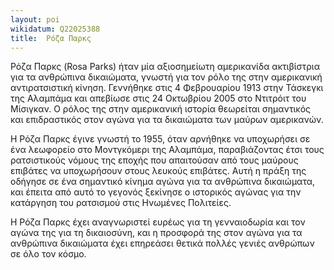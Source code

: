 ```yaml
---
layout: poi 
wikidatum: Q22025388
title:  Ρόζα Παρκς
---
```



Ρόζα Παρκς (Rosa Parks) ήταν μία αξιοσημείωτη αμερικανίδα ακτιβίστρια για τα ανθρώπινα δικαιώματα, γνωστή για τον ρόλο της στην αμερικανική αντιρατσιστική κίνηση. Γεννήθηκε στις 4 Φεβρουαρίου 1913 στην Τάσκεγκι της Αλαμπάμα και απεβίωσε στις 24 Οκτωβρίου 2005 στο Ντιτρόιτ του Μίσιγκαν. Ο ρόλος της στην αμερικανική ιστορία θεωρείται σημαντικός και επιδραστικός στον αγώνα για τα δικαιώματα των μαύρων αμερικανών.

Η Ρόζα Παρκς έγινε γνωστή το 1955, όταν αρνήθηκε να υποχωρήσει σε ένα λεωφορείο στο Μοντγκόμερι της Αλαμπάμα, παραβιάζοντας έτσι τους ρατσιστικούς νόμους της εποχής που απαιτούσαν από τους μαύρους επιβάτες να υποχωρήσουν στους λευκούς επιβάτες. Αυτή η πράξη της οδήγησε σε ένα σημαντικό κίνημα αγώνα για τα ανθρώπινα δικαιώματα, και έπειτα από αυτό το γεγονός ξεκίνησε ο ιστορικός αγώνας για την κατάργηση του ρατσισμού στις Ηνωμένες Πολιτείες.

Η Ρόζα Παρκς έχει αναγνωριστεί ευρέως για τη γενναιοδωρία και τον αγώνα της για τη δικαιοσύνη, και η προσφορά της στον αγώνα για τα ανθρώπινα δικαιώματα έχει επηρεάσει θετικά πολλές γενιές ανθρώπων σε όλο τον κόσμο.

